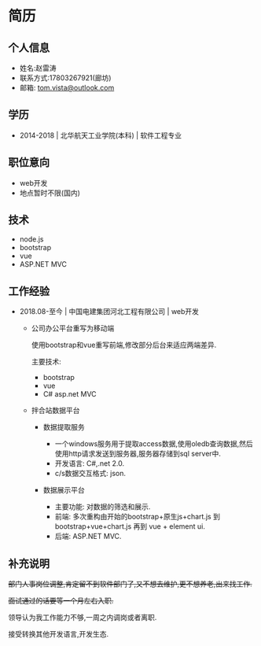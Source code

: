 # 简历
## 个人信息
* 姓名:赵雷涛
* 联系方式:17803267921(廊坊)
* 邮箱: tom.vista@outlook.com
## 学历
* 2014-2018 | 北华航天工业学院(本科) | 软件工程专业
## 职位意向
* web开发
* 地点暂时不限(国内)
## 技术
* node.js
* bootstrap
* vue
* ASP.NET MVC
## 工作经验
* 2018.08-至今 | 中国电建集团河北工程有限公司 | web开发

    * 公司办公平台重写为移动端

        使用bootstrap和vue重写前端,修改部分后台来适应两端差异.

        主要技术:

        * bootstrap
        * vue
        * C# asp.net MVC
    * 拌合站数据平台

        * 数据提取服务

            * 一个windows服务用于提取access数据,使用oledb查询数据,然后使用http请求发送到服务器,服务器存储到sql server中.
            * 开发语言: C#,.net 2.0.
            * c/s数据交互格式: json.

        * 数据展示平台

            * 主要功能: 对数据的筛选和展示.
            * 前端: 多次重构由开始的bootstrap+原生js+chart.js 到 bootstrap+vue+chart.js 再到 vue + element ui.
            * 后端: ASP.NET MVC.

## 补充说明

~~部门人事岗位调整,肯定留不到软件部门了,又不想去维护,更不想养老,出来找工作.~~
    
~~面试通过的话要等一个月左右入职.~~

领导认为我工作能力不够,一周之内调岗或者离职.

接受转换其他开发语言,开发生态.